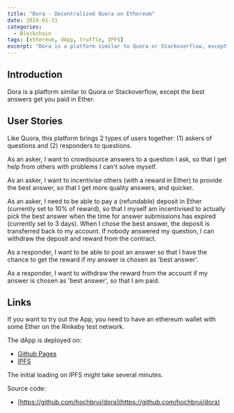 ```yaml
---
title: "Dora - Decentralized Quora on Ethereum"
date: 2019-01-31
categories: 
  - Blockchain
tags: [ethereum, dApp, truffle, IPFS]
excerpt: "Dora is a platform similar to Quora or Stackoverflow, except the best answers get you paid in Ether"
---
```



## Introduction


Dora is a platform similar to Quora or Stackoverflow, except the best answers get you paid in Ether.


## User Stories

Like Quora, this platform brings 2 types of users together:
(1) askers of questions and
(2) responders to questions.

As an asker, I want to crowdsource answers to a question I ask, so that I get help from others with problems I can't solve myself.

As an asker, I want to incentivise others (with a reward in Ether) to provide the best answer, so that I get more quality answers, and quicker.

As an asker, I need to be able to pay a (refundable) deposit in Ether (currently set to 10% of reward), so that I myself am incentivised to actually pick the best answer when the time for answer submissions has expired (currently set to 3 days). When I chose the best answer, the deposit is transferred back to my account. If nobody answered my question, I can withdraw the deposit and reward from the contract.

As a responder, I want to be able to post an answer so that I have the chance to get the reward if my answer is chosen as 'best answer'. 

As a responder, I want to withdraw the reward from the account if my answer is chosen as 'best answer', so that I am paid.

## Links

If you want to try out the App, you need to have an ethereum wallet with some Ether on the Rinkeby test network.

The dApp is deployed on:
- [Github Pages](http://hochbruj.github.io/dora-dApp) 
- [IPFS](https://ipfs.io/ipfs/QmQT59MDoAw1GXTNK1wtX4ixVBwq91V4hiVwVx2ssxWmiD)

The initial loading on IPFS might take several minutes.

Source code:
- [https://github.com/hochbruj/dora](https://github.com/hochbruj/dora)
